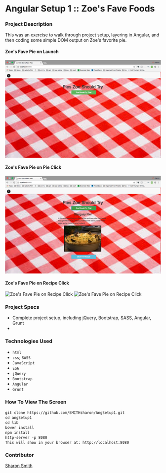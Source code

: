 # Angular Setup 1 :: Zoe's Fave Foods

### Project Description 

This was an exercise to walk through project setup, layering in Angular, and then coding some simple DOM output on Zoe's favorite pie. 

#### Zoe's Fave Pie on Launch 
![Zoe's Fave Pie on Launch](https://raw.githubusercontent.com/SMITHsharon/AngSetup1/zoeFood/screens/Zoe%20Pies%20on%20Launch%20.png)

#### Zoe's Fave Pie on Pie Click 
![Zoe's Fave Pie on Click](https://raw.githubusercontent.com/SMITHsharon/AngSetup1/zoeFood/screens/Zoe%20Pies%20on%20Try%20This%20Click.png)

#### Zoe's Fave Pie on Recipe Click 
![Zoe's Fave Pie on Recipe Click]()
![Zoe's Fave Pie on Recipe Click]()

### Project Specs
- Complete project setup, including jQuery, Bootstrap, SASS, Angular, Grunt
- 


### Technologies Used
- `html`
- `css`; `SASS`
- `JavaScript`
- `ES6`
- `jQuery`
- `Bootstrap`
- `Angular`
- `Grunt`


### How To View The Screen 
```
git clone https://github.com/SMITHsharon/AngSetup1.git
cd angSetup1
cd lib
bower install
npm install
http-server -p 8080
This will show in your browser at: http://localhost:8080
```

### Contributor
[Sharon Smith](https://github.com/SMITHsharon)

